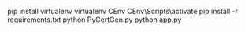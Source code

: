 pip install virtualenv
virtualenv CEnv
CEnv\Scripts\activate
pip install -r requirements.txt
python PyCertGen.py
python app.py
